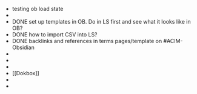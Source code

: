 - testing ob load state
-
- DONE set up templates in OB. Do in LS first and see what it looks like in OB?
- DONE how to import CSV into LS?
- DONE backlinks and references in terms pages/template  on #ACIM-Obsidian
-
-
-
- [[Dokbox]]
-
-